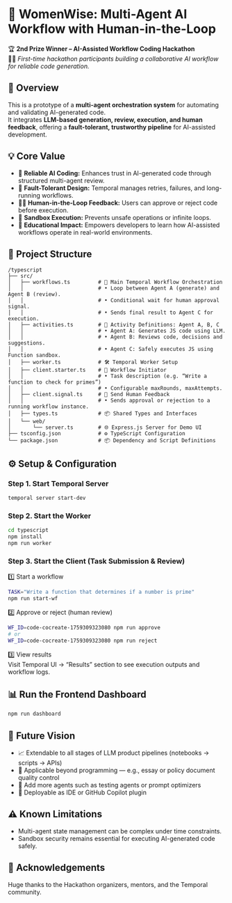 # 🧠 WomenWise: Multi-Agent AI Workflow with Human-in-the-Loop

🏆 **2nd Prize Winner – AI-Assisted Workflow Coding Hackathon**  
👩‍💻 *First-time hackathon participants building a collaborative AI workflow for reliable code generation.*



## 🚀 Overview

This is a prototype of a **multi-agent orchestration system** for automating and validating AI-generated code.  
It integrates **LLM-based generation, review, execution, and human feedback**, offering a **fault-tolerant, trustworthy pipeline** for AI-assisted development.



## 💡 Core Value

- 🤖 **Reliable AI Coding:** Enhances trust in AI-generated code through structured multi-agent review.  
- 🔁 **Fault-Tolerant Design:** Temporal manages retries, failures, and long-running workflows.  
- 🧍‍♀️ **Human-in-the-Loop Feedback:** Users can approve or reject code before execution.  
- 🔐 **Sandbox Execution:** Prevents unsafe operations or infinite loops.  
- 🧠 **Educational Impact:** Empowers developers to learn how AI-assisted workflows operate in real-world environments.



## 🧩 Project Structure
```
/typescript
├── src/
│   ├── workflows.ts         # 🧠 Main Temporal Workflow Orchestration
│   │                        # • Loop between Agent A (generate) and Agent B (review).
│   │                        # • Conditional wait for human approval signal.
│   │                        # • Sends final result to Agent C for execution.
│   ├── activities.ts        # 🤖 Activity Definitions: Agent A, B, C
│   │                        # • Agent A: Generates JS code using LLM.
│   │                        # • Agent B: Reviews code, decisions and suggestions.
│   │                        # • Agent C: Safely executes JS using Function sandbox.
│   ├── worker.ts            # 🛠️ Temporal Worker Setup
│   ├── client.starter.ts    # 🚀 Workflow Initiator
│   │                        # • Task description (e.g. “Write a function to check for primes”)
│   │                        # • Configurable maxRounds, maxAttempts.
│   ├── client.signal.ts     # 🧍 Send Human Feedback
│   │                        # • Sends approval or rejection to a running workflow instance.
│   ├── types.ts             # 📦 Shared Types and Interfaces
│   └── web/
│       └── server.ts        # 🌐 Express.js Server for Demo UI
├── tsconfig.json            # ⚙️ TypeScript Configuration
└── package.json             # 📦 Dependency and Script Definitions
```


 
## ⚙️ Setup & Configuration

### Step 1. Start Temporal Server
```bash
temporal server start-dev
```

### Step 2. Start the Worker 
```bash 
cd typescript
npm install
npm run worker
```

### Step 3. Start the Client (Task Submission & Review)
1️⃣ Start a workflow
```bash 
TASK="Write a function that determines if a number is prime"
npm run start-wf
```
2️⃣ Approve or reject (human review)
```bash 
WF_ID=code-cocreate-1759309323080 npm run approve
# or
WF_ID=code-cocreate-1759309323080 npm run reject
```
3️⃣ View results  
Visit Temporal UI → “Results” section to see execution outputs and workflow logs.


## 📊 Run the Frontend Dashboard 
```bash
npm run dashboard
```

## 🧠 Future Vision
- 📈 Extendable to all stages of LLM product pipelines (notebooks → scripts → APIs)
-	📝 Applicable beyond programming — e.g., essay or policy document quality control
-	🔁 Add more agents such as testing agents or prompt optimizers
- 🔌 Deployable as IDE or GitHub Copilot plugin



## ⚠️ Known Limitations
- Multi-agent state management can be complex under time constraints.
- Sandbox security remains essential for executing AI-generated code safely.



## 🙏 Acknowledgements

Huge thanks to the Hackathon organizers, mentors, and the Temporal community.
